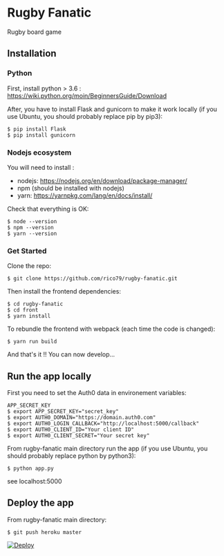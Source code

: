 # Rugby Fanatic

Rugby board game

## Installation

### Python

First, install python > 3.6 : https://wiki.python.org/moin/BeginnersGuide/Download

After, you have to install Flask and gunicorn to make it work locally (if you use Ubuntu, you should probably replace pip by pip3):

```
$ pip install Flask
$ pip install gunicorn
```

### Nodejs ecosystem

You will need to install :
- nodejs: https://nodejs.org/en/download/package-manager/
- npm (should be installed with nodejs)
- yarn: https://yarnpkg.com/lang/en/docs/install/

Check that everything is OK:

```
$ node --version
$ npm --version
$ yarn --version
```

### Get Started

Clone the repo:

```
$ git clone https://github.com/rico79/rugby-fanatic.git
```

Then install the frontend dependencies:

```
$ cd rugby-fanatic
$ cd front
$ yarn install
```

To rebundle the frontend with webpack (each time the code is changed):

```
$ yarn run build
```

And that's it !! You can now develop...

## Run the app locally

First you need to set the Auth0 data in environement variables:

```
APP_SECRET_KEY
$ export APP_SECRET_KEY="secret_key"
$ export AUTH0_DOMAIN="https://domain.auth0.com"
$ export AUTH0_LOGIN_CALLBACK="http://localhost:5000/callback"
$ export AUTH0_CLIENT_ID="Your client ID"
$ export AUTH0_CLIENT_SECRET="Your secret key"
```

From rugby-fanatic main directory run the app (if you use Ubuntu, you should probably replace python by python3):

```
$ python app.py
```

see localhost:5000

## Deploy the app

From rugby-fanatic main directory:

```
$ git push heroku master
```

[![Deploy](https://www.herokucdn.com/deploy/button.png)](https://heroku.com/deploy)